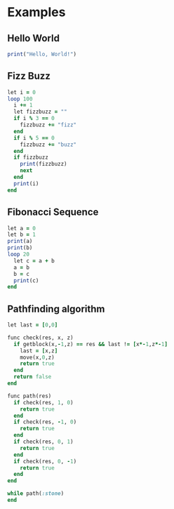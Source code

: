 # Examples

## Hello World
```ruby
print("Hello, World!")
```

## Fizz Buzz
```ruby
let i = 0
loop 100
  i += 1
  let fizzbuzz = ""
  if i % 3 == 0
    fizzbuzz += "fizz"
  end
  if i % 5 == 0
    fizzbuzz += "buzz"
  end
  if fizzbuzz
    print(fizzbuzz)
    next
  end
  print(i)
end
```

## Fibonacci Sequence
```ruby
let a = 0
let b = 1
print(a)
print(b)
loop 20
  let c = a + b
  a = b
  b = c
  print(c)
end
```

## Pathfinding algorithm
```rb
let last = [0,0]

func check(res, x, z)
  if getblock(x,-1,z) == res && last != [x*-1,z*-1]
    last = [x,z]
    move(x,0,z)
    return true
  end
  return false
end

func path(res)
  if check(res, 1, 0)
    return true
  end
  if check(res, -1, 0)
    return true
  end
  if check(res, 0, 1)
    return true
  end
  if check(res, 0, -1)
    return true
  end
end

while path(:stone)
end
```
